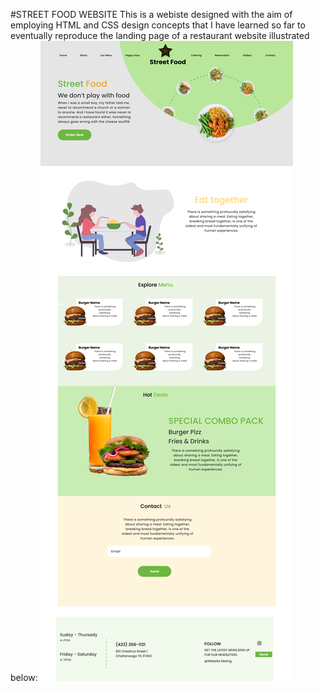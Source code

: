 #STREET FOOD WEBSITE
This is a webiste designed with the aim of employing HTML and CSS design concepts that I have learned so far to eventually reproduce the landing page of a restaurant website illustrated below:
![Page Design](StreetFood.png)